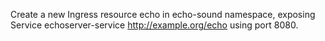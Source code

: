 Create a new Ingress resource echo in echo-sound namespace,
exposing Service echoserver-service http://example.org/echo using port 8080. 